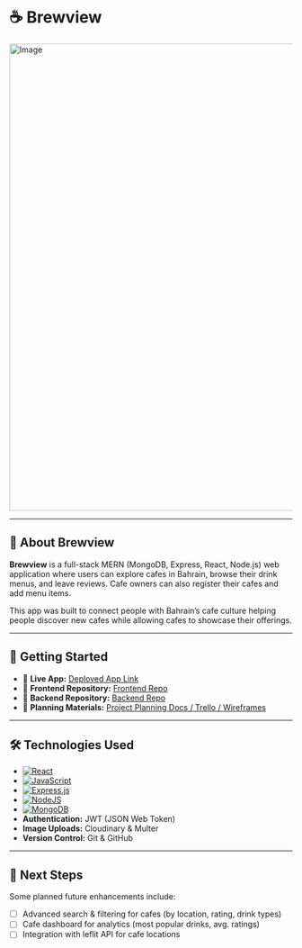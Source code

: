 # ☕ Brewview 

<img width="1895" height="830" alt="Image" src="https://github.com/user-attachments/assets/c7fa3d49-3e38-4092-be64-35e5499d2ff3" />

---

## 📌 About Brewview 
**Brewview** is a full-stack MERN (MongoDB, Express, React, Node.js) web application where users can explore cafes in Bahrain, browse their drink menus, and leave reviews. Cafe owners can also register their cafes and add menu items.  

This app was built to connect people with Bahrain’s cafe culture helping people discover new cafes while allowing cafes to showcase their offerings.  

---

## 🚀 Getting Started  

- 🔗 **Live App:** [Deployed App Link]()
- 📂 **Frontend Repository:** [Frontend Repo](https://github.com/mrymSharaf/brew-view-frontend)  
- 📂 **Backend Repository:** [Backend Repo](https://github.com/mrymSharaf/brew-view-backend)  
- 📝 **Planning Materials:** [Project Planning Docs / Trello / Wireframes](https://link-to-planning-docs.com)  

---


## 🛠 Technologies Used  
- [![React](https://img.shields.io/badge/React-%2320232a.svg?logo=react&logoColor=%2361DAFB)](#) 
- [![JavaScript](https://img.shields.io/badge/JavaScript-F7DF1E?logo=javascript&logoColor=000)](#)
- [![Express.js](https://img.shields.io/badge/Express.js-%23404d59.svg?logo=express&logoColor=%2361DAFB)](#)  
- [![NodeJS](https://img.shields.io/badge/Node.js-6DA55F?logo=node.js&logoColor=white)](#)
- [![MongoDB](https://img.shields.io/badge/MongoDB-%234ea94b.svg?logo=mongodb&logoColor=white)](#) 
- **Authentication:** JWT (JSON Web Token)  
- **Image Uploads:** Cloudinary & Multer  
- **Version Control:** Git & GitHub  

---

## 🔮 Next Steps  
Some planned future enhancements include:  
- [ ] Advanced search & filtering for cafes (by location, rating, drink types)  
- [ ] Cafe dashboard for analytics (most popular drinks, avg. ratings)  
- [ ] Integration with leflit API for cafe locations  
